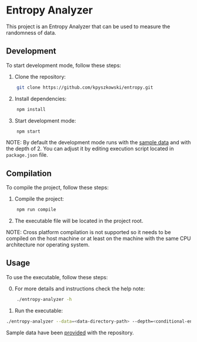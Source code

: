 # Entropy Analyzer

This project is an Entropy Analyzer that can be used to measure the randomness of data.

## Development

To start development mode, follow these steps:

1. Clone the repository:

```sh
    git clone https://github.com/kpyszkowski/entropy.git
```

2. Install dependencies:

```sh
    npm install
```

3. Start development mode:

```sh
    npm start
```

NOTE: By default the development mode runs with the [sample data](./data) and with the depth of 2. You can adjust it by editing execution script located in `package.json` file.

## Compilation

To compile the project, follow these steps:

1. Compile the project:

```sh
    npm run compile
```

2. The executable file will be located in the project root.

NOTE: Cross platform compilation is not supported so it needs to be compiled on the host machine or at least on the machine with the same CPU architecture nor operating system.

## Usage

To use the executable, follow these steps:

0. For more details and instructions check the help note:

```sh
    ./entropy-analyzer -h
```

1. Run the executable:

```sh
./entropy-analyzer --data=<data-directory-path> --depth=<conditional-entropy-depth>
```

Sample data have been [provided](./data) with the repository.
